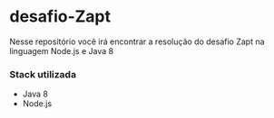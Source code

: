 # desafio-Zapt

Nesse repositório você irá encontrar a resolução do desafio Zapt na linguagem Node.js e Java 8

### Stack utilizada
- Java 8
- Node.js
